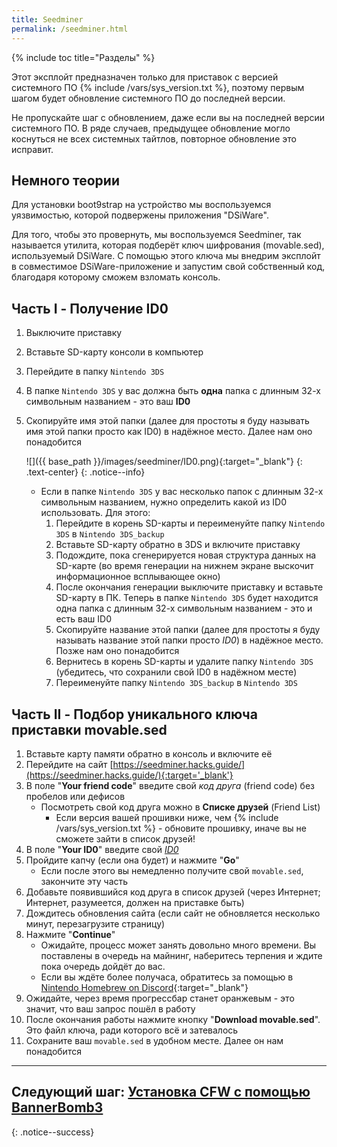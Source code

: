 ```yaml
---
title: Seedminer
permalink: /seedminer.html
---
```

{% include toc title="Разделы" %}
<!-- 
Этот метод устаревший! Не используйте его без веских причин (например, поломанные шифты консоли). Вернитесь в [Начало](get-started) и выберите другой метод взлома!
{: .notice--warning} -->

Этот эксплойт предназначен только для приставок с версией системного ПО {% include /vars/sys_version.txt %}, поэтому первым шагом будет обновление системного ПО до последней версии. 

Не пропускайте шаг с обновлением, даже если вы на последней версии системного ПО. В ряде случаев, предыдущее обновление могло коснуться не всех системных тайтлов, повторное обновление это исправит. 

## Немного теории

Для установки boot9strap на устройство мы воспользуемся уязвимостью, которой подвержены приложения "DSiWare". 

Для того, чтобы это провернуть, мы воспользуемся Seedminer, так называется утилита, которая подберёт ключ шифрования (movable.sed), используемый DSiWare. С помощью этого ключа мы внедрим эксплойт в совместимое DSiWare-приложение и запустим свой собственный код, благодаря которому сможем взломать консоль. 

<!--## Часть 0 - Обновление системы

{% include /inc/sys_update.txt %}-->

## Часть I - Получение ID0

1. Выключите приставку
1. Вставьте SD-карту консоли в компьютер
1. Перейдите в папку `Nintendo 3DS`
1. В папке `Nintendo 3DS` у вас должна быть **одна** папка с длинным 32-х символьным названием - это ваш **ID0**
1. Скопируйте имя этой папки (далее для простоты я буду называть имя этой папки просто как ID0) в надёжное место. Далее нам оно понадобится

	![]({{ base_path }}/images/seedminer/ID0.png){:target="_blank"}
	{: .text-center}
	{: .notice--info}
	
	* Если в папке `Nintendo 3DS` у вас несколько папок с длинным 32-х символьным названием, нужно определить какой из ID0 использовать. Для этого: 
		1. Перейдите в корень SD-карты и переименуйте папку `Nintendo 3DS` в `Nintendo 3DS_backup`
		1. Вставьте SD-карту обратно в 3DS и включите приставку
		1. Подождите, пока сгенерируется новая структура данных на SD-карте (во время генерации на нижнем экране выскочит информационное всплывающее окно)
		1. После окончания генерации выключите приставку и вставьте SD-карту в ПК. Теперь в папке `Nintendo 3DS` будет находится одна папка с длинным 32-х символьным названием - это и есть ваш ID0
		1. Скопируйте название этой папки (далее для простоты я буду называть название этой папки просто *ID0*) в надёжное место. Позже нам оно понадобится
		1. Вернитесь в корень SD-карты и удалите папку `Nintendo 3DS` (убедитесь, что сохранили свой ID0 в надёжном месте)
		1. Переименуйте папку `Nintendo 3DS_backup` в `Nintendo 3DS`

## Часть II - Подбор уникального ключа приставки movable.sed

1. Вставьте карту памяти обратно в консоль и включите её
1. Перейдите на сайт [https://seedminer.hacks.guide/](https://seedminer.hacks.guide/){:target='_blank'}
1. В поле "**Your friend code**" введите свой *код друга* (friend code) без пробелов или дефисов
	* Посмотреть свой код друга можно в **Списке друзей** (Friend List)
		* Если версия вашей прошивки ниже, чем {% include /vars/sys_version.txt %} - обновите прошивку, иначе вы не сможете зайти в список друзей!
1. В поле "**Your ID0**" введите свой [*ID0*](#получение-id0)
1. Пройдите капчу (если она будет) и нажмите "**Go**"
	* Если после этого вы немедленно получите свой `movable.sed`, закончите эту часть
1. Добавьте появившийся код друга в список друзей (через Интернет; Интернет, разумеется, должен на приставке быть)
1. Дождитесь обновления сайта (если сайт не обновляется несколько минут, перезагрузите страницу)
1. Нажмите "**Continue**"
	* Ожидайте, процесс может занять довольно много времени. Вы поставлены в очередь на майнинг, наберитесь терпения и ждите пока очередь дойдёт до вас. 
	* Если вы ждёте более получаса, обратитесь за помощью в [Nintendo Homebrew on Discord](https://discord.gg/MWxPgEp){:target="_blank"}
1. Ожидайте, через время прогрессбар станет оранжевым - это значит, что ваш запрос пошёл в работу
1. После окончания работы нажмите кнопку "**Download movable.sed**". Это файл ключа, ради которого всё и затевалось
1. Сохраните ваш `movable.sed` в удобном месте. Далее он нам понадобится

___


## **Следующий шаг:** [Установка CFW с помощью BannerBomb3](bannerbomb3)
{: .notice--success}